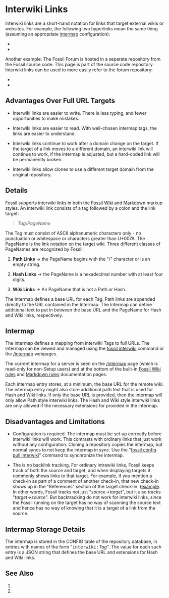 # Interwiki Links

Interwiki links are a short-hand notation for links that target
external wikis or websites.  For example, the following two
hyperlinks mean the same thing (assuming an appropriate [intermap](#intermap)
configuration):

  * [](wikipedia:Interwiki_links)
  * [](https://en.wikipedia.org/wiki/Interwiki_links)

Another example:  The Fossil Forum is hosted in a separate repository
from the Fossil source code.  This page is part of the
source code repository.  Interwiki links can be used to more easily
refer to the forum repository:

  * [](forum:d5508c3bf44c6393df09c)
  * [](https://fossil-scm.org/forum/info/d5508c3bf44c6393df09c)

## Advantages Over Full URL Targets

  *  Interwiki links are easier to write.  There is less typing,
     and fewer opportunities to make mistakes.

  *  Interwiki links are easier to read.  With well-chosen
     intermap tags, the links are easier to understand.

  *  Interwiki links continue to work after a domain change on the
     target.  If the target of a link moves to a different domain,
     an interwiki link will continue to work, if the intermap is adjusted,
     but a hard-coded link will be permanently broken.

  *  Interwiki links allow clones to use a different target domain from the
     original repository.

## Details

Fossil supports interwiki links in both the 
[Fossil Wiki](/wiki_rules) and [Markdown](/md_rules) markup
styles. An interwiki link consists of a tag followed by a colon
and the link target:

> <i>Tag</i><b>:</b><i>PageName</i>

The Tag must consist of ASCII alphanumeric characters only - no
punctuation or whitespace or characters greater than U+007A.
The PageName is the link notation on the target wiki.
Three different classes of PageNames are recognized by Fossil:

  1.  <b>Path Links</b> &rarr; the PageName begins with the "/" character
      or is an empty string.

  2.  <b>Hash Links</b> &rarr; the PageName is a hexadecimal number with
      at least four digits.

  3.  <b>Wiki Links</b> &rarr; An PageName that is not a Path or Hash.

The Intermap defines a base URL for each Tag.  Path links are appended
directly to the URL contained in the Intermap.  The Intermap can define
additional text to put in between the base URL and the PageName for
Hash and Wiki links, respectively.

<a id="intermap"></a>
## Intermap

The intermap defines a mapping from interwiki Tags to full URLs.  The
Intermap can be viewed and managed using the [fossil interwiki][iwiki]
command or the [/intermap][imap] webpages.  

[iwiki]: /help?cmd=interwiki
[imap]: /intermap

The current intermap for a server is seen on the [/intermap][imap] page
(which is read-only for non-Setup users) and at the bottom of the built-in
[Fossil Wiki rules](/wiki_rules) and [Markdown rules](/md_rules)
documentation pages.

Each intermap entry stores, at a minimum, the base URL for the remote
wiki.  The intermap entry might also store additional path text that
is used for Hash and Wiki links.  If only the base URL is provided,
then the intermap will only allow Path style interwiki links.  The
Hash and Wiki style interwiki links are only allowed if the necessary
extensions for provided in the intermap.


## Disadvantages and Limitations

  *  Configuration is required.  The intermap must be set up correctly
     before interwiki links will work.  This contrasts with ordinary
     links that just work without any configuration.  Cloning a repository
     copies the intermap, but normal syncs to not keep the intermap in
     sync.  Use the "[fossil config pull interwiki][fcfg]" command to
     synchronize the intermap.

  *  The is no backlink tracking.  For ordinary intrawiki links, Fossil keeps
     track of both the source and target, and when displaying targets it
     commonly shows links to that target.  For example, if you mention a
     check-in as part of a comment of another check-in, that new check-in
     shows up in the "References" section of the target check-in.
     ([example](31af805348690958).  In other words, Fossil tracks not just
     "_source&rarr;target_", but it also tracks "_target&rarr;source_".
     But backtracking do not work for interwiki links, since the Fossil
     running on the target has no way of scanning the source text and
     hence has no way of knowing that it is a target of a link from the source.

[fcfg]: /help?cmd=config

## Intermap Storage Details

The intermap is stored in the CONFIG table of the repository database,
in entries with names of the form "<tt>interwiki:</tt><i>Tag</i>".  The
value for each such entry is a JSON string that defines the base URL
and extensions for Hash and Wiki links.

## See Also

  1. [](https://www.mediawiki.org/wiki/Manual:Interwiki)
  2. [](https://duckduckgo.com/?q=interwiki+links&ia=web)
